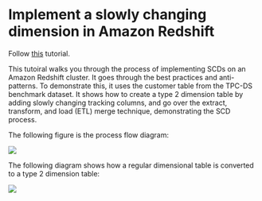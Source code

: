 # Implement a slowly changing dimension in Amazon Redshift

Follow [this](https://aws.amazon.com/blogs/big-data/implement-a-slowly-changing-dimension-in-amazon-redshift/) tutorial.

This tutoiral walks you through the process of implementing SCDs on an Amazon Redshift cluster. It goes through the best practices and anti-patterns. To demonstrate this, it uses the customer table from the TPC-DS benchmark dataset. It shows how to create a type 2 dimension table by adding slowly changing tracking columns, and go over the extract, transform, and load (ETL) merge technique, demonstrating the SCD process.

The following figure is the process flow diagram:

![](https://d2908q01vomqb2.cloudfront.net/b6692ea5df920cad691c20319a6fffd7a4a766b8/2021/09/27/BDB-1563-image001.png)

The following diagram shows how a regular dimensional table is converted to a type 2 dimension table:

![](https://d2908q01vomqb2.cloudfront.net/b6692ea5df920cad691c20319a6fffd7a4a766b8/2021/09/27/BDB-1563-image003.png)

